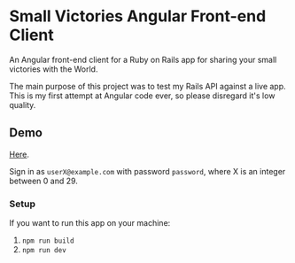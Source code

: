 # Small Victories Angular Front-end Client
An Angular front-end client for a Ruby on Rails app for sharing your small victories with the World.

The main purpose of this project was to test my Rails API against a live app. This is my first attempt at Angular code ever, so please disregard it's low quality. 

## Demo
[Here](https://small-victories-front.herokuapp.com).

Sign in as `userX@example.com` with password `password`, where X is an integer between 0 and 29.

### Setup
If you want to run this app on your machine:

1. `npm run build`
2. `npm run dev`
